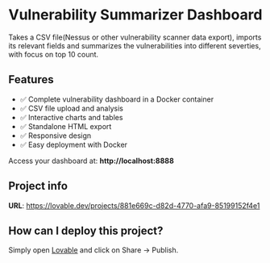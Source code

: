 # Vulnerability Summarizer Dashboard

Takes a CSV file(Nessus or other vulnerability scanner data export), imports its relevant fields and summarizes the vulnerabilities into different severties, with focus on top 10 count.

## Features
- ✅ Complete vulnerability dashboard in a Docker container
- ✅ CSV file upload and analysis
- ✅ Interactive charts and tables
- ✅ Standalone HTML export
- ✅ Responsive design
- ✅ Easy deployment with Docker

Access your dashboard at: **http://localhost:8888**

## Project info

**URL**: https://lovable.dev/projects/881e669c-d82d-4770-afa9-85199152f4e1

## How can I deploy this project?

Simply open [Lovable](https://lovable.dev/projects/881e669c-d82d-4770-afa9-85199152f4e1) and click on Share -> Publish.
